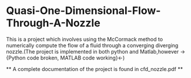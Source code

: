 # Quasi-One-Dimensional-Flow-Through-A-Nozzle
This is a project which involves using the McCormack method to numerically compute the flow of a fluid through a converging diverging nozzle.(The project is implemented in both python and Matlab,however ->{Python code broken, MATLAB code working}<-)

** A complete documentation of the project is found in cfd_nozzle.pdf **

